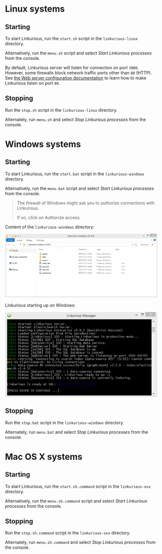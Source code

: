 
# Linux systems

## Starting

To start Linkurious, run the `start.sh` script in the `linkurious-linux` directory.

Alternatively, run the `menu.sh` script and select *Start Linkurious processes* from the console. 

By default, Linkurious server will listen for connection on port `3000`.
However, some firewalls block network traffic ports other than `80` (HTTP).
See [the Web server configuration documentation](/web-server) to learn how to make Linkurious listen on port `80`.

## Stopping

Run the `stop.sh` script in the `linkurious-linux` directory.

Alternately, run `menu.sh` and select *Stop Linkurious processes* from the console.


# Windows systems

## Starting

To start Linkurious, run the `start.bat` script in the `linkurious-windows` directory.

Alternatively, run the `menu.bat` script and select *Start Linkurious processes* from the console. 


> The firewall of Windows might ask you to authorize connections with Linkurious.
>
> If so, click on Authorize access.

Content of the `linkurious-windows` directory:

![Content of the linkurious-windows directory](folder-windows.png)

Linkurious starting up on Windows:

![startup window](startup.png)

## Stopping

Run the `stop.bat` script in the `linkurious-windows` directory.

Alternately, run `menu.bat` and select *Stop Linkurious processes* from the console.


# Mac OS X systems

## Starting

To start Linkurious, run the `start.sh.command` script in the `linkurious-osx` directory.

Alternatively, run the `menu.sh.command` script and select *Start Linkurious processes* from the console. 

## Stopping

Run the `stop.sh.command` script in the `linkurious-osx` directory.

Alternately, run `menu.sh.command` and select *Stop Linkurious processes* from the console.


